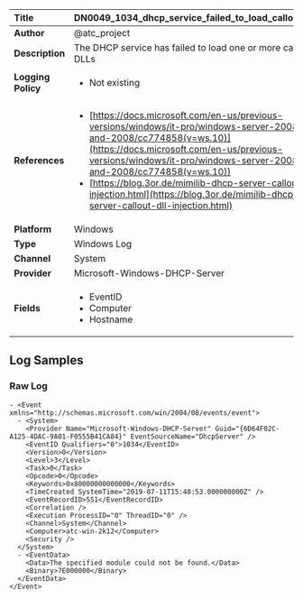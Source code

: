 | Title              | DN0049_1034_dhcp_service_failed_to_load_callout_dlls       |
|:-------------------|:------------------|
| **Author**         | @atc_project        |
| **Description**    | The DHCP service has failed to load one or more callout DLLs |
| **Logging Policy** | <ul><li> Not existing </li></ul> |
| **References**     | <ul><li>[https://docs.microsoft.com/en-us/previous-versions/windows/it-pro/windows-server-2008-R2-and-2008/cc774858(v=ws.10)](https://docs.microsoft.com/en-us/previous-versions/windows/it-pro/windows-server-2008-R2-and-2008/cc774858(v=ws.10))</li><li>[https://blog.3or.de/mimilib-dhcp-server-callout-dll-injection.html](https://blog.3or.de/mimilib-dhcp-server-callout-dll-injection.html)</li></ul> |
| **Platform**       | Windows    |
| **Type**           | Windows Log        |
| **Channel**        | System     |
| **Provider**       | Microsoft-Windows-DHCP-Server    |
| **Fields**         | <ul><li>EventID</li><li>Computer</li><li>Hostname</li></ul> |


## Log Samples

### Raw Log

```
- <Event xmlns="http://schemas.microsoft.com/win/2004/08/events/event">
  - <System>
    <Provider Name="Microsoft-Windows-DHCP-Server" Guid="{6D64F02C-A125-4DAC-9A01-F0555B41CA84}" EventSourceName="DhcpServer" /> 
    <EventID Qualifiers="0">1034</EventID> 
    <Version>0</Version> 
    <Level>3</Level> 
    <Task>0</Task> 
    <Opcode>0</Opcode> 
    <Keywords>0x80000000000000</Keywords> 
    <TimeCreated SystemTime="2019-07-11T15:48:53.000000000Z" /> 
    <EventRecordID>551</EventRecordID> 
    <Correlation /> 
    <Execution ProcessID="0" ThreadID="0" /> 
    <Channel>System</Channel> 
    <Computer>atc-win-2k12</Computer> 
    <Security /> 
  </System>
  - <EventData>
    <Data>The specified module could not be found.</Data> 
    <Binary>7E000000</Binary> 
  </EventData>
</Event>
```




